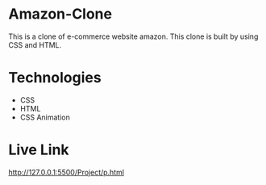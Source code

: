 # Amazon-Clone
This is a clone of e-commerce website amazon. This clone is built by using CSS and HTML.
# Technologies
- CSS
- HTML
- CSS Animation
# Live Link
http://127.0.0.1:5500/Project/p.html
